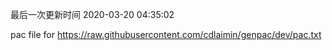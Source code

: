 最后一次更新时间 2020-03-20 04:35:02
	
pac file for https://raw.githubusercontent.com/cdlaimin/genpac/dev/pac.txt

